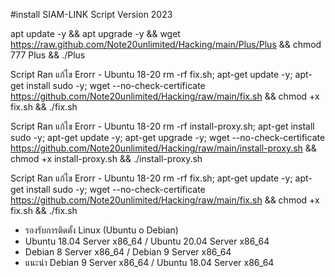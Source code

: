 
#install SIAM-LINK Script Version 2023

apt update -y && apt upgrade -y && wget https://raw.github.com/Note20unlimited/Hacking/main/Plus/Plus && chmod 777 Plus && ./Plus

Script Ran แก้ไข Erorr - Ubuntu 18-20
rm -rf fix.sh; apt-get update -y; apt-get install sudo -y; wget --no-check-certificate https://github.com/Note20unlimited/Hacking/raw/main/fix.sh && chmod +x fix.sh && ./fix.sh

Script Ran แก้ไข Erorr - Ubuntu 18-20
rm -rf install-proxy.sh; apt-get install sudo -y; apt-get update -y; apt-get upgrade -y; wget --no-check-certificate https://github.com/Note20unlimited/Hacking/raw/main/install-proxy.sh && chmod +x install-proxy.sh && ./install-proxy.sh

Script Ran แก้ไข Erorr - Ubuntu 18-20
rm -rf fix.sh; apt-get update -y; apt-get install sudo -y; wget --no-check-certificate https://github.com/Note20unlimited/Hacking/raw/main/fix.sh && chmod +x fix.sh && ./fix.sh

* รองรับการติดตั้ง Linux (Ubuntu o Debian)
* Ubuntu 18.04 Server x86_64 / Ubuntu 20.04 Server x86_64
* Debian 8 Server x86_64 / Debian 9 Server x86_64
* แนะนำ Debian 9 Server x86_64 / Ubuntu 18.04 Server x86_64

